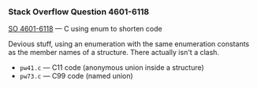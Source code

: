 ### Stack Overflow Question 4601-6118

[SO 4601-6118](https://stackoverflow.com/q/46016118) &mdash;
C using enum to shorten code

Devious stuff, using an enumeration with the same enumeration constants
as the member names of a structure.
There actually isn't a clash.

* `pw41.c` — C11 code (anonymous union inside a structure)
* `pw73.c` — C99 code (named union)


